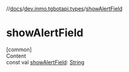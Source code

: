 //[docs](../../index.md)/[dev.inmo.tgbotapi.types](index.md)/[showAlertField](show-alert-field.md)



# showAlertField  
[common]  
Content  
const val [showAlertField](show-alert-field.md): [String](https://kotlinlang.org/api/latest/jvm/stdlib/kotlin/-string/index.html)  



